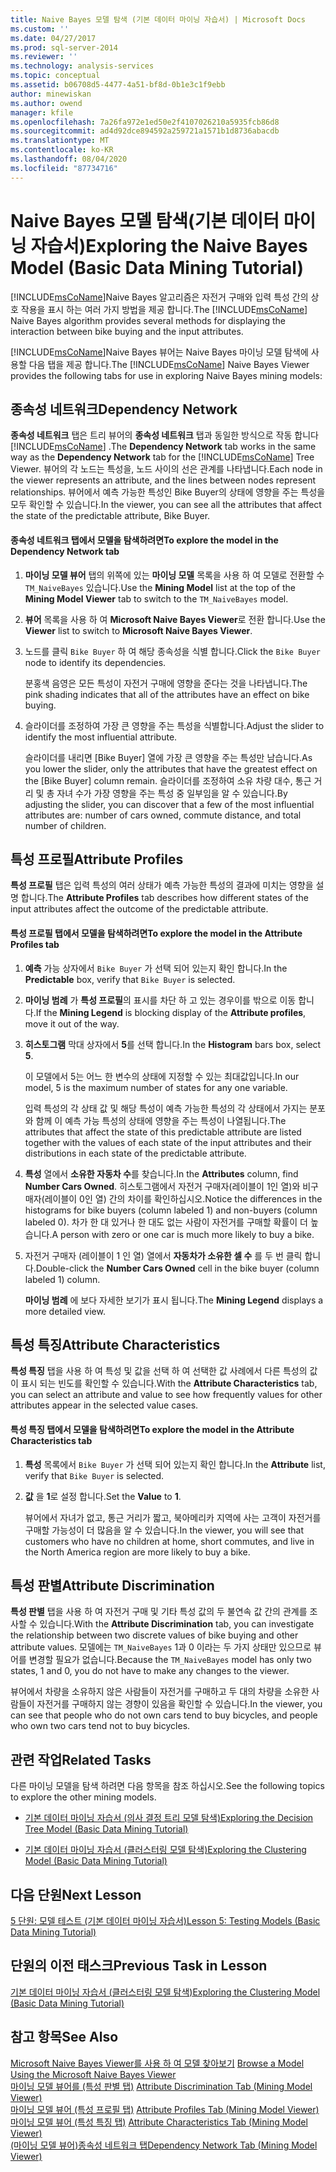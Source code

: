 ```yaml
---
title: Naive Bayes 모델 탐색 (기본 데이터 마이닝 자습서) | Microsoft Docs
ms.custom: ''
ms.date: 04/27/2017
ms.prod: sql-server-2014
ms.reviewer: ''
ms.technology: analysis-services
ms.topic: conceptual
ms.assetid: b06708d5-4477-4a51-bf8d-0b1e3c1f9ebb
author: minewiskan
ms.author: owend
manager: kfile
ms.openlocfilehash: 7a26fa972e1ed50e2f4107026210a5935fcb86d8
ms.sourcegitcommit: ad4d92dce894592a259721a1571b1d8736abacdb
ms.translationtype: MT
ms.contentlocale: ko-KR
ms.lasthandoff: 08/04/2020
ms.locfileid: "87734716"
---
```

# <a name="exploring-the-naive-bayes-model-basic-data-mining-tutorial"></a><span data-ttu-id="ec050-102">Naive Bayes 모델 탐색(기본 데이터 마이닝 자습서)</span><span class="sxs-lookup"><span data-stu-id="ec050-102">Exploring the Naive Bayes Model (Basic Data Mining Tutorial)</span></span>
  <span data-ttu-id="ec050-103">[!INCLUDE[msCoName](../includes/msconame-md.md)]Naive Bayes 알고리즘은 자전거 구매와 입력 특성 간의 상호 작용을 표시 하는 여러 가지 방법을 제공 합니다.</span><span class="sxs-lookup"><span data-stu-id="ec050-103">The [!INCLUDE[msCoName](../includes/msconame-md.md)] Naive Bayes algorithm provides several methods for displaying the interaction between bike buying and the input attributes.</span></span>  
  
 <span data-ttu-id="ec050-104">[!INCLUDE[msCoName](../includes/msconame-md.md)]Naive Bayes 뷰어는 Naive Bayes 마이닝 모델 탐색에 사용할 다음 탭을 제공 합니다.</span><span class="sxs-lookup"><span data-stu-id="ec050-104">The [!INCLUDE[msCoName](../includes/msconame-md.md)] Naive Bayes Viewer provides the following tabs for use in exploring Naive Bayes mining models:</span></span>  
  
 
  
##  <a name="dependency-network"></a><a name="DependencyNetwork"></a><span data-ttu-id="ec050-105">종속성 네트워크</span><span class="sxs-lookup"><span data-stu-id="ec050-105">Dependency Network</span></span>  
 <span data-ttu-id="ec050-106">**종속성 네트워크** 탭은 트리 뷰어의 **종속성 네트워크** 탭과 동일한 방식으로 작동 합니다 [!INCLUDE[msCoName](../includes/msconame-md.md)] .</span><span class="sxs-lookup"><span data-stu-id="ec050-106">The **Dependency Network** tab works in the same way as the **Dependency Network** tab for the [!INCLUDE[msCoName](../includes/msconame-md.md)] Tree Viewer.</span></span> <span data-ttu-id="ec050-107">뷰어의 각 노드는 특성을, 노드 사이의 선은 관계를 나타냅니다.</span><span class="sxs-lookup"><span data-stu-id="ec050-107">Each node in the viewer represents an attribute, and the lines between nodes represent relationships.</span></span> <span data-ttu-id="ec050-108">뷰어에서 예측 가능한 특성인 Bike Buyer의 상태에 영향을 주는 특성을 모두 확인할 수 있습니다.</span><span class="sxs-lookup"><span data-stu-id="ec050-108">In the viewer, you can see all the attributes that affect the state of the predictable attribute, Bike Buyer.</span></span>  
  
#### <a name="to-explore-the-model-in-the-dependency-network-tab"></a><span data-ttu-id="ec050-109">종속성 네트워크 탭에서 모델을 탐색하려면</span><span class="sxs-lookup"><span data-stu-id="ec050-109">To explore the model in the Dependency Network tab</span></span>  
  
1.  <span data-ttu-id="ec050-110">**마이닝 모델 뷰어** 탭의 위쪽에 있는 **마이닝 모델** 목록을 사용 하 여 모델로 전환할 수 `TM_NaiveBayes` 있습니다.</span><span class="sxs-lookup"><span data-stu-id="ec050-110">Use the **Mining Model** list at the top of the **Mining Model Viewer** tab to switch to the `TM_NaiveBayes` model.</span></span>  
  
2.  <span data-ttu-id="ec050-111">**뷰어** 목록을 사용 하 여 **Microsoft Naive Bayes Viewer**로 전환 합니다.</span><span class="sxs-lookup"><span data-stu-id="ec050-111">Use the **Viewer** list to switch to **Microsoft Naive Bayes Viewer**.</span></span>  
  
3.  <span data-ttu-id="ec050-112">노드를 클릭 `Bike Buyer` 하 여 해당 종속성을 식별 합니다.</span><span class="sxs-lookup"><span data-stu-id="ec050-112">Click the `Bike Buyer` node to identify its dependencies.</span></span>  
  
     <span data-ttu-id="ec050-113">분홍색 음영은 모든 특성이 자전거 구매에 영향을 준다는 것을 나타냅니다.</span><span class="sxs-lookup"><span data-stu-id="ec050-113">The pink shading indicates that all of the attributes have an effect on bike buying.</span></span>  
  
4.  <span data-ttu-id="ec050-114">슬라이더를 조정하여 가장 큰 영향을 주는 특성을 식별합니다.</span><span class="sxs-lookup"><span data-stu-id="ec050-114">Adjust the slider to identify the most influential attribute.</span></span>  
  
     <span data-ttu-id="ec050-115">슬라이더를 내리면 [Bike Buyer] 열에 가장 큰 영향을 주는 특성만 남습니다.</span><span class="sxs-lookup"><span data-stu-id="ec050-115">As you lower the slider, only the attributes that have the greatest effect on the [Bike Buyer] column remain.</span></span> <span data-ttu-id="ec050-116">슬라이더를 조정하여 소유 차량 대수, 통근 거리 및 총 자녀 수가 가장 영향을 주는 특성 중 일부임을 알 수 있습니다.</span><span class="sxs-lookup"><span data-stu-id="ec050-116">By adjusting the slider, you can discover that a few of the most influential attributes are: number of cars owned, commute distance, and total number of children.</span></span>  
 
  
##  <a name="attribute-profiles"></a><a name="AttributeProfiles"></a> <span data-ttu-id="ec050-117">특성 프로필</span><span class="sxs-lookup"><span data-stu-id="ec050-117">Attribute Profiles</span></span>  
 <span data-ttu-id="ec050-118">**특성 프로필** 탭은 입력 특성의 여러 상태가 예측 가능한 특성의 결과에 미치는 영향을 설명 합니다.</span><span class="sxs-lookup"><span data-stu-id="ec050-118">The **Attribute Profiles** tab describes how different states of the input attributes affect the outcome of the predictable attribute.</span></span>  
  
#### <a name="to-explore-the-model-in-the-attribute-profiles-tab"></a><span data-ttu-id="ec050-119">특성 프로필 탭에서 모델을 탐색하려면</span><span class="sxs-lookup"><span data-stu-id="ec050-119">To explore the model in the Attribute Profiles tab</span></span>  
  
1.  <span data-ttu-id="ec050-120">**예측** 가능 상자에서 `Bike Buyer` 가 선택 되어 있는지 확인 합니다.</span><span class="sxs-lookup"><span data-stu-id="ec050-120">In the **Predictable** box, verify that `Bike Buyer` is selected.</span></span>  
  
2.  <span data-ttu-id="ec050-121">**마이닝 범례** 가 **특성 프로필**의 표시를 차단 하 고 있는 경우이를 밖으로 이동 합니다.</span><span class="sxs-lookup"><span data-stu-id="ec050-121">If the **Mining Legend** is blocking display of the **Attribute profiles**, move it out of the way.</span></span>  
  
3.  <span data-ttu-id="ec050-122">**히스토그램** 막대 상자에서 **5**를 선택 합니다.</span><span class="sxs-lookup"><span data-stu-id="ec050-122">In the **Histogram** bars box, select **5**.</span></span>  
  
     <span data-ttu-id="ec050-123">이 모델에서 5는 어느 한 변수의 상태에 지정할 수 있는 최대값입니다.</span><span class="sxs-lookup"><span data-stu-id="ec050-123">In our model, 5 is the maximum number of states for any one variable.</span></span>  
  
     <span data-ttu-id="ec050-124">입력 특성의 각 상태 값 및 해당 특성이 예측 가능한 특성의 각 상태에서 가지는 분포와 함께 이 예측 가능 특성의 상태에 영향을 주는 특성이 나열됩니다.</span><span class="sxs-lookup"><span data-stu-id="ec050-124">The attributes that affect the state of this predictable attribute are listed together with the values of each state of the input attributes and their distributions in each state of the predictable attribute.</span></span>  
  
4.  <span data-ttu-id="ec050-125">**특성** 열에서 **소유한 자동차 수**를 찾습니다.</span><span class="sxs-lookup"><span data-stu-id="ec050-125">In the **Attributes** column, find **Number Cars Owned**.</span></span>  <span data-ttu-id="ec050-126">히스토그램에서 자전거 구매자(레이블이 1인 열)와 비구매자(레이블이 0인 열) 간의 차이를 확인하십시오.</span><span class="sxs-lookup"><span data-stu-id="ec050-126">Notice the differences in the histograms for bike buyers (column labeled 1) and non-buyers (column labeled 0).</span></span> <span data-ttu-id="ec050-127">차가 한 대 있거나 한 대도 없는 사람이 자전거를 구매할 확률이 더 높습니다.</span><span class="sxs-lookup"><span data-stu-id="ec050-127">A person with zero or one car is much more likely to buy a bike.</span></span>  
  
5.  <span data-ttu-id="ec050-128">자전거 구매자 (레이블이 1 인 열) 열에서 **자동차가 소유한 셀 수** 를 두 번 클릭 합니다.</span><span class="sxs-lookup"><span data-stu-id="ec050-128">Double-click the **Number Cars Owned** cell in the bike buyer (column labeled 1) column.</span></span>  
  
     <span data-ttu-id="ec050-129">**마이닝 범례** 에 보다 자세한 보기가 표시 됩니다.</span><span class="sxs-lookup"><span data-stu-id="ec050-129">The **Mining Legend** displays a more detailed view.</span></span>  
  
  
##  <a name="attribute-characteristics"></a><a name="AttributeCharacteristics"></a> <span data-ttu-id="ec050-130">특성 특징</span><span class="sxs-lookup"><span data-stu-id="ec050-130">Attribute Characteristics</span></span>  
 <span data-ttu-id="ec050-131">**특성 특징** 탭을 사용 하 여 특성 및 값을 선택 하 여 선택한 값 사례에서 다른 특성의 값이 표시 되는 빈도를 확인할 수 있습니다.</span><span class="sxs-lookup"><span data-stu-id="ec050-131">With the **Attribute Characteristics** tab, you can select an attribute and value to see how frequently values for other attributes appear in the selected value cases.</span></span>  
  
#### <a name="to-explore-the-model-in-the-attribute-characteristics-tab"></a><span data-ttu-id="ec050-132">특성 특징 탭에서 모델을 탐색하려면</span><span class="sxs-lookup"><span data-stu-id="ec050-132">To explore the model in the Attribute Characteristics tab</span></span>  
  
1.  <span data-ttu-id="ec050-133">**특성** 목록에서 `Bike Buyer` 가 선택 되어 있는지 확인 합니다.</span><span class="sxs-lookup"><span data-stu-id="ec050-133">In the **Attribute** list, verify that `Bike Buyer` is selected.</span></span>  
  
2.  <span data-ttu-id="ec050-134">**값** 을 **1**로 설정 합니다.</span><span class="sxs-lookup"><span data-stu-id="ec050-134">Set the **Value** to **1**.</span></span>  
  
     <span data-ttu-id="ec050-135">뷰어에서 자녀가 없고, 통근 거리가 짧고, 북아메리카 지역에 사는 고객이 자전거를 구매할 가능성이 더 많음을 알 수 있습니다.</span><span class="sxs-lookup"><span data-stu-id="ec050-135">In the viewer, you will see that customers who have no children at home, short commutes, and live in the North America region are more likely to buy a bike.</span></span>  
  
  
##  <a name="attribute-discrimination"></a><a name="AttributeDiscrimination"></a> <span data-ttu-id="ec050-136">특성 판별</span><span class="sxs-lookup"><span data-stu-id="ec050-136">Attribute Discrimination</span></span>  
 <span data-ttu-id="ec050-137">**특성 판별** 탭을 사용 하 여 자전거 구매 및 기타 특성 값의 두 불연속 값 간의 관계를 조사할 수 있습니다.</span><span class="sxs-lookup"><span data-stu-id="ec050-137">With the **Attribute Discrimination** tab, you can investigate the relationship between two discrete values of bike buying and other attribute values.</span></span> <span data-ttu-id="ec050-138">모델에는 `TM_NaiveBayes` 1과 0 이라는 두 가지 상태만 있으므로 뷰어를 변경할 필요가 없습니다.</span><span class="sxs-lookup"><span data-stu-id="ec050-138">Because the `TM_NaiveBayes` model has only two states, 1 and 0, you do not have to make any changes to the viewer.</span></span>  
  
 <span data-ttu-id="ec050-139">뷰어에서 차량을 소유하지 않은 사람들이 자전거를 구매하고 두 대의 차량을 소유한 사람들이 자전거를 구매하지 않는 경향이 있음을 확인할 수 있습니다.</span><span class="sxs-lookup"><span data-stu-id="ec050-139">In the viewer, you can see that people who do not own cars tend to buy bicycles, and people who own two cars tend not to buy bicycles.</span></span>  
  
## <a name="related-tasks"></a><span data-ttu-id="ec050-140">관련 작업</span><span class="sxs-lookup"><span data-stu-id="ec050-140">Related Tasks</span></span>  
 <span data-ttu-id="ec050-141">다른 마이닝 모델을 탐색 하려면 다음 항목을 참조 하십시오.</span><span class="sxs-lookup"><span data-stu-id="ec050-141">See the following topics to explore the other mining models.</span></span>  
  
-   [<span data-ttu-id="ec050-142">기본 데이터 마이닝 자습서 &#40;의사 결정 트리 모델 탐색&#41;</span><span class="sxs-lookup"><span data-stu-id="ec050-142">Exploring the Decision Tree Model &#40;Basic Data Mining Tutorial&#41;</span></span>](../../2014/tutorials/exploring-the-decision-tree-model-basic-data-mining-tutorial.md)  
  
-   [<span data-ttu-id="ec050-143">기본 데이터 마이닝 자습서 &#40;클러스터링 모델 탐색&#41;</span><span class="sxs-lookup"><span data-stu-id="ec050-143">Exploring the Clustering Model &#40;Basic Data Mining Tutorial&#41;</span></span>](../../2014/tutorials/exploring-the-clustering-model-basic-data-mining-tutorial.md)  
  
## <a name="next-lesson"></a><span data-ttu-id="ec050-144">다음 단원</span><span class="sxs-lookup"><span data-stu-id="ec050-144">Next Lesson</span></span>  
 [<span data-ttu-id="ec050-145">5 단원: 모델 테스트 &#40;기본 데이터 마이닝 자습서&#41;</span><span class="sxs-lookup"><span data-stu-id="ec050-145">Lesson 5: Testing Models &#40;Basic Data Mining Tutorial&#41;</span></span>](../../2014/tutorials/lesson-5-testing-models-basic-data-mining-tutorial.md)  
  
## <a name="previous-task-in-lesson"></a><span data-ttu-id="ec050-146">단원의 이전 태스크</span><span class="sxs-lookup"><span data-stu-id="ec050-146">Previous Task in Lesson</span></span>  
 [<span data-ttu-id="ec050-147">기본 데이터 마이닝 자습서 &#40;클러스터링 모델 탐색&#41;</span><span class="sxs-lookup"><span data-stu-id="ec050-147">Exploring the Clustering Model &#40;Basic Data Mining Tutorial&#41;</span></span>](../../2014/tutorials/exploring-the-clustering-model-basic-data-mining-tutorial.md)  
  
## <a name="see-also"></a><span data-ttu-id="ec050-148">참고 항목</span><span class="sxs-lookup"><span data-stu-id="ec050-148">See Also</span></span>  
 <span data-ttu-id="ec050-149">[Microsoft Naive Bayes Viewer를 사용 하 여 모델 찾아보기](../../2014/analysis-services/data-mining/browse-a-model-using-the-microsoft-naive-bayes-viewer.md) </span><span class="sxs-lookup"><span data-stu-id="ec050-149">[Browse a Model Using the Microsoft Naive Bayes Viewer](../../2014/analysis-services/data-mining/browse-a-model-using-the-microsoft-naive-bayes-viewer.md) </span></span>  
 <span data-ttu-id="ec050-150">[마이닝 모델 뷰어를 &#40;특성 판별 탭&#41;](../../2014/analysis-services/attribute-discrimination-tab-mining-model-viewer.md) </span><span class="sxs-lookup"><span data-stu-id="ec050-150">[Attribute Discrimination Tab &#40;Mining Model Viewer&#41;](../../2014/analysis-services/attribute-discrimination-tab-mining-model-viewer.md) </span></span>  
 <span data-ttu-id="ec050-151">[마이닝 모델 뷰어 &#40;특성 프로필 탭&#41;](../../2014/analysis-services/attribute-profiles-tab-mining-model-viewer.md) </span><span class="sxs-lookup"><span data-stu-id="ec050-151">[Attribute Profiles Tab &#40;Mining Model Viewer&#41;](../../2014/analysis-services/attribute-profiles-tab-mining-model-viewer.md) </span></span>  
 <span data-ttu-id="ec050-152">[마이닝 모델 뷰어 &#40;특성 특징 탭&#41;](../../2014/analysis-services/attribute-characteristics-tab-mining-model-viewer.md) </span><span class="sxs-lookup"><span data-stu-id="ec050-152">[Attribute Characteristics Tab &#40;Mining Model Viewer&#41;](../../2014/analysis-services/attribute-characteristics-tab-mining-model-viewer.md) </span></span>  
 [<span data-ttu-id="ec050-153">&#40;마이닝 모델 뷰어&#41;종속성 네트워크 탭</span><span class="sxs-lookup"><span data-stu-id="ec050-153">Dependency Network Tab &#40;Mining Model Viewer&#41;</span></span>](../../2014/analysis-services/dependency-network-tab-mining-model-viewer.md)  
  
  
